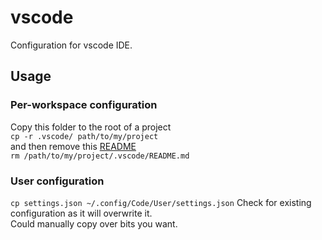 # vscode
Configuration for vscode IDE.

## Usage
### Per-workspace configuration
Copy this folder to the root of a project  
`cp -r .vscode/ path/to/my/project`  
and then remove this [README](./README.md)  
`rm /path/to/my/project/.vscode/README.md`

### User configuration
`cp settings.json ~/.config/Code/User/settings.json`
Check for existing configuration as it will overwrite it.  
Could manually copy over bits you want. 